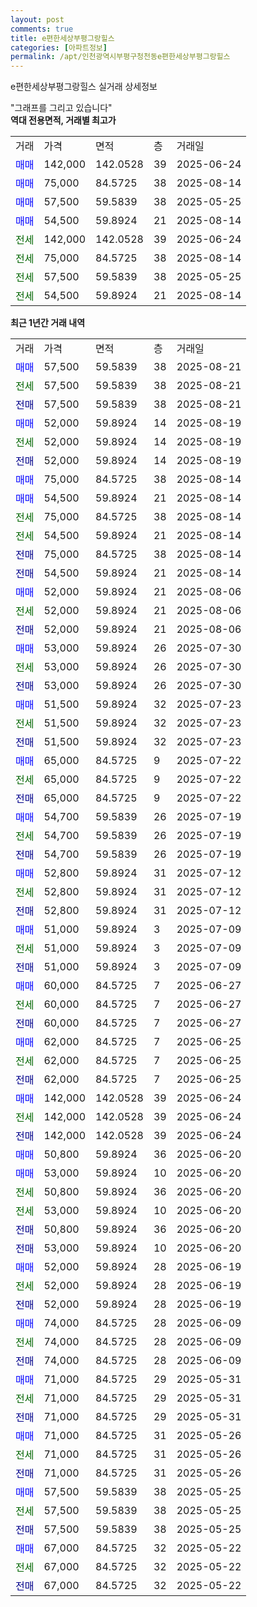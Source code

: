 ```yaml
---
layout: post
comments: true
title: e편한세상부평그랑힐스
categories: [아파트정보]
permalink: /apt/인천광역시부평구청천동e편한세상부평그랑힐스
---
```


e편한세상부평그랑힐스 실거래 상세정보

<script type="text/javascript">
  google.charts.load('current', {'packages':['line', 'corechart']});
  google.charts.setOnLoadCallback(drawChart);

  function drawChart() {
    var data = new google.visualization.DataTable();
    data.addColumn('date', '거래일');
    data.addColumn('number', "매매");
    data.addColumn('number', "전세");
    data.addColumn('number', "전매");

    data.addRows([[new Date(Date.parse("2025-08-21")), 57500, null, null], [new Date(Date.parse("2025-08-21")), null, 57500, null], [new Date(Date.parse("2025-08-21")), null, null, 57500], [new Date(Date.parse("2025-08-19")), 52000, null, null], [new Date(Date.parse("2025-08-19")), null, 52000, null], [new Date(Date.parse("2025-08-19")), null, null, 52000], [new Date(Date.parse("2025-08-14")), 75000, null, null], [new Date(Date.parse("2025-08-14")), 54500, null, null], [new Date(Date.parse("2025-08-14")), null, 75000, null], [new Date(Date.parse("2025-08-14")), null, 54500, null], [new Date(Date.parse("2025-08-14")), null, null, 75000], [new Date(Date.parse("2025-08-14")), null, null, 54500], [new Date(Date.parse("2025-08-06")), 52000, null, null], [new Date(Date.parse("2025-08-06")), null, 52000, null], [new Date(Date.parse("2025-08-06")), null, null, 52000], [new Date(Date.parse("2025-07-30")), 53000, null, null], [new Date(Date.parse("2025-07-30")), null, 53000, null], [new Date(Date.parse("2025-07-30")), null, null, 53000], [new Date(Date.parse("2025-07-23")), 51500, null, null], [new Date(Date.parse("2025-07-23")), null, 51500, null], [new Date(Date.parse("2025-07-23")), null, null, 51500], [new Date(Date.parse("2025-07-22")), 65000, null, null], [new Date(Date.parse("2025-07-22")), null, 65000, null], [new Date(Date.parse("2025-07-22")), null, null, 65000], [new Date(Date.parse("2025-07-19")), 54700, null, null], [new Date(Date.parse("2025-07-19")), null, 54700, null], [new Date(Date.parse("2025-07-19")), null, null, 54700], [new Date(Date.parse("2025-07-12")), 52800, null, null], [new Date(Date.parse("2025-07-12")), null, 52800, null], [new Date(Date.parse("2025-07-12")), null, null, 52800], [new Date(Date.parse("2025-07-09")), 51000, null, null], [new Date(Date.parse("2025-07-09")), null, 51000, null], [new Date(Date.parse("2025-07-09")), null, null, 51000], [new Date(Date.parse("2025-06-27")), 60000, null, null], [new Date(Date.parse("2025-06-27")), null, 60000, null], [new Date(Date.parse("2025-06-27")), null, null, 60000], [new Date(Date.parse("2025-06-25")), 62000, null, null], [new Date(Date.parse("2025-06-25")), null, 62000, null], [new Date(Date.parse("2025-06-25")), null, null, 62000], [new Date(Date.parse("2025-06-24")), 142000, null, null], [new Date(Date.parse("2025-06-24")), null, 142000, null], [new Date(Date.parse("2025-06-24")), null, null, 142000], [new Date(Date.parse("2025-06-20")), 50800, null, null], [new Date(Date.parse("2025-06-20")), 53000, null, null], [new Date(Date.parse("2025-06-20")), null, 50800, null], [new Date(Date.parse("2025-06-20")), null, 53000, null], [new Date(Date.parse("2025-06-20")), null, null, 50800], [new Date(Date.parse("2025-06-20")), null, null, 53000], [new Date(Date.parse("2025-06-19")), 52000, null, null], [new Date(Date.parse("2025-06-19")), null, 52000, null], [new Date(Date.parse("2025-06-19")), null, null, 52000], [new Date(Date.parse("2025-06-09")), 74000, null, null], [new Date(Date.parse("2025-06-09")), null, 74000, null], [new Date(Date.parse("2025-06-09")), null, null, 74000], [new Date(Date.parse("2025-05-31")), 71000, null, null], [new Date(Date.parse("2025-05-31")), null, 71000, null], [new Date(Date.parse("2025-05-31")), null, null, 71000], [new Date(Date.parse("2025-05-26")), 71000, null, null], [new Date(Date.parse("2025-05-26")), null, 71000, null], [new Date(Date.parse("2025-05-26")), null, null, 71000], [new Date(Date.parse("2025-05-25")), 57500, null, null], [new Date(Date.parse("2025-05-25")), null, 57500, null], [new Date(Date.parse("2025-05-25")), null, null, 57500], [new Date(Date.parse("2025-05-22")), 67000, null, null], [new Date(Date.parse("2025-05-22")), null, 67000, null], [new Date(Date.parse("2025-05-22")), null, null, 67000]]);

    var options = {
      hAxis: {
        format: 'yyyy/MM/dd'
      },    
      lineWidth: 0,
      pointsVisible: true,    
      title: '최근 1년간 유형별 실거래가 분포',
      legend: { position: 'bottom' }
    };

    var formatter = new google.visualization.NumberFormat({pattern:'###,###'} );
    formatter.format(data, 1);
    formatter.format(data, 2);
    
    setTimeout(function() {
        var chart = new google.visualization.LineChart(document.getElementById('columnchart_material'));
        chart.draw(data, (options));
        document.getElementById('loading').style.display = 'none';
    }, 200);
  }
</script>


<div id="loading" style="z-index:20; display: block; margin-left: 0px">"그래프를 그리고 있습니다"</div>
<div id="columnchart_material" style="width: 95%; margin-left: 0px; display: block"></div>
<!-- contents start -->
<b>역대 전용면적, 거래별 최고가</b>
<table class="sortable">
    <tr>
      <td>거래</td>
      <td>가격</td>
      <td>면적</td>
      <td>층</td>
      <td>거래일</td>
    </tr>
        <tr>
          <td><a style="color: blue">매매</a></td>
          <td>142,000</td>
          <td>142.0528</td>
          <td>39</td>
          <td>2025-06-24</td>
        </tr>            <tr>
          <td><a style="color: blue">매매</a></td>
          <td>75,000</td>
          <td>84.5725</td>
          <td>38</td>
          <td>2025-08-14</td>
        </tr>            <tr>
          <td><a style="color: blue">매매</a></td>
          <td>57,500</td>
          <td>59.5839</td>
          <td>38</td>
          <td>2025-05-25</td>
        </tr>            <tr>
          <td><a style="color: blue">매매</a></td>
          <td>54,500</td>
          <td>59.8924</td>
          <td>21</td>
          <td>2025-08-14</td>
        </tr>        
        <tr>
              <td><a style="color: darkgreen">전세</a></td>
              <td>142,000</td>
              <td>142.0528</td>
              <td>39</td>
              <td>2025-06-24</td>
            </tr>            <tr>
              <td><a style="color: darkgreen">전세</a></td>
              <td>75,000</td>
              <td>84.5725</td>
              <td>38</td>
              <td>2025-08-14</td>
            </tr>            <tr>
              <td><a style="color: darkgreen">전세</a></td>
              <td>57,500</td>
              <td>59.5839</td>
              <td>38</td>
              <td>2025-05-25</td>
            </tr>            <tr>
              <td><a style="color: darkgreen">전세</a></td>
              <td>54,500</td>
              <td>59.8924</td>
              <td>21</td>
              <td>2025-08-14</td>
            </tr>        
    
</table>

<b>최근 1년간 거래 내역</b>

<table class="sortable">
    <tr>
      <td>거래</td>
      <td>가격</td>
      <td>면적</td>
      <td>층</td>
      <td>거래일</td>
    </tr>
    <tr>
      <td><a style="color: blue">매매</a></td>
      <td>57,500</td>
      <td>59.5839</td>
      <td>38</td>
      <td>2025-08-21</td>
    </tr>          <tr>
      <td><a style="color: darkgreen">전세</a></td>
      <td>57,500</td>
      <td>59.5839</td>
      <td>38</td>
      <td>2025-08-21</td>
    </tr>          <tr>
      <td><a style="color: darkblue">전매</a></td>
      <td>57,500</td>
      <td>59.5839</td>
      <td>38</td>
      <td>2025-08-21</td>
    </tr>          <tr>
      <td><a style="color: blue">매매</a></td>
      <td>52,000</td>
      <td>59.8924</td>
      <td>14</td>
      <td>2025-08-19</td>
    </tr>          <tr>
      <td><a style="color: darkgreen">전세</a></td>
      <td>52,000</td>
      <td>59.8924</td>
      <td>14</td>
      <td>2025-08-19</td>
    </tr>          <tr>
      <td><a style="color: darkblue">전매</a></td>
      <td>52,000</td>
      <td>59.8924</td>
      <td>14</td>
      <td>2025-08-19</td>
    </tr>          <tr>
      <td><a style="color: blue">매매</a></td>
      <td>75,000</td>
      <td>84.5725</td>
      <td>38</td>
      <td>2025-08-14</td>
    </tr>          <tr>
      <td><a style="color: blue">매매</a></td>
      <td>54,500</td>
      <td>59.8924</td>
      <td>21</td>
      <td>2025-08-14</td>
    </tr>          <tr>
      <td><a style="color: darkgreen">전세</a></td>
      <td>75,000</td>
      <td>84.5725</td>
      <td>38</td>
      <td>2025-08-14</td>
    </tr>          <tr>
      <td><a style="color: darkgreen">전세</a></td>
      <td>54,500</td>
      <td>59.8924</td>
      <td>21</td>
      <td>2025-08-14</td>
    </tr>          <tr>
      <td><a style="color: darkblue">전매</a></td>
      <td>75,000</td>
      <td>84.5725</td>
      <td>38</td>
      <td>2025-08-14</td>
    </tr>          <tr>
      <td><a style="color: darkblue">전매</a></td>
      <td>54,500</td>
      <td>59.8924</td>
      <td>21</td>
      <td>2025-08-14</td>
    </tr>          <tr>
      <td><a style="color: blue">매매</a></td>
      <td>52,000</td>
      <td>59.8924</td>
      <td>21</td>
      <td>2025-08-06</td>
    </tr>          <tr>
      <td><a style="color: darkgreen">전세</a></td>
      <td>52,000</td>
      <td>59.8924</td>
      <td>21</td>
      <td>2025-08-06</td>
    </tr>          <tr>
      <td><a style="color: darkblue">전매</a></td>
      <td>52,000</td>
      <td>59.8924</td>
      <td>21</td>
      <td>2025-08-06</td>
    </tr>          <tr>
      <td><a style="color: blue">매매</a></td>
      <td>53,000</td>
      <td>59.8924</td>
      <td>26</td>
      <td>2025-07-30</td>
    </tr>          <tr>
      <td><a style="color: darkgreen">전세</a></td>
      <td>53,000</td>
      <td>59.8924</td>
      <td>26</td>
      <td>2025-07-30</td>
    </tr>          <tr>
      <td><a style="color: darkblue">전매</a></td>
      <td>53,000</td>
      <td>59.8924</td>
      <td>26</td>
      <td>2025-07-30</td>
    </tr>          <tr>
      <td><a style="color: blue">매매</a></td>
      <td>51,500</td>
      <td>59.8924</td>
      <td>32</td>
      <td>2025-07-23</td>
    </tr>          <tr>
      <td><a style="color: darkgreen">전세</a></td>
      <td>51,500</td>
      <td>59.8924</td>
      <td>32</td>
      <td>2025-07-23</td>
    </tr>          <tr>
      <td><a style="color: darkblue">전매</a></td>
      <td>51,500</td>
      <td>59.8924</td>
      <td>32</td>
      <td>2025-07-23</td>
    </tr>          <tr>
      <td><a style="color: blue">매매</a></td>
      <td>65,000</td>
      <td>84.5725</td>
      <td>9</td>
      <td>2025-07-22</td>
    </tr>          <tr>
      <td><a style="color: darkgreen">전세</a></td>
      <td>65,000</td>
      <td>84.5725</td>
      <td>9</td>
      <td>2025-07-22</td>
    </tr>          <tr>
      <td><a style="color: darkblue">전매</a></td>
      <td>65,000</td>
      <td>84.5725</td>
      <td>9</td>
      <td>2025-07-22</td>
    </tr>          <tr>
      <td><a style="color: blue">매매</a></td>
      <td>54,700</td>
      <td>59.5839</td>
      <td>26</td>
      <td>2025-07-19</td>
    </tr>          <tr>
      <td><a style="color: darkgreen">전세</a></td>
      <td>54,700</td>
      <td>59.5839</td>
      <td>26</td>
      <td>2025-07-19</td>
    </tr>          <tr>
      <td><a style="color: darkblue">전매</a></td>
      <td>54,700</td>
      <td>59.5839</td>
      <td>26</td>
      <td>2025-07-19</td>
    </tr>          <tr>
      <td><a style="color: blue">매매</a></td>
      <td>52,800</td>
      <td>59.8924</td>
      <td>31</td>
      <td>2025-07-12</td>
    </tr>          <tr>
      <td><a style="color: darkgreen">전세</a></td>
      <td>52,800</td>
      <td>59.8924</td>
      <td>31</td>
      <td>2025-07-12</td>
    </tr>          <tr>
      <td><a style="color: darkblue">전매</a></td>
      <td>52,800</td>
      <td>59.8924</td>
      <td>31</td>
      <td>2025-07-12</td>
    </tr>          <tr>
      <td><a style="color: blue">매매</a></td>
      <td>51,000</td>
      <td>59.8924</td>
      <td>3</td>
      <td>2025-07-09</td>
    </tr>          <tr>
      <td><a style="color: darkgreen">전세</a></td>
      <td>51,000</td>
      <td>59.8924</td>
      <td>3</td>
      <td>2025-07-09</td>
    </tr>          <tr>
      <td><a style="color: darkblue">전매</a></td>
      <td>51,000</td>
      <td>59.8924</td>
      <td>3</td>
      <td>2025-07-09</td>
    </tr>          <tr>
      <td><a style="color: blue">매매</a></td>
      <td>60,000</td>
      <td>84.5725</td>
      <td>7</td>
      <td>2025-06-27</td>
    </tr>          <tr>
      <td><a style="color: darkgreen">전세</a></td>
      <td>60,000</td>
      <td>84.5725</td>
      <td>7</td>
      <td>2025-06-27</td>
    </tr>          <tr>
      <td><a style="color: darkblue">전매</a></td>
      <td>60,000</td>
      <td>84.5725</td>
      <td>7</td>
      <td>2025-06-27</td>
    </tr>          <tr>
      <td><a style="color: blue">매매</a></td>
      <td>62,000</td>
      <td>84.5725</td>
      <td>7</td>
      <td>2025-06-25</td>
    </tr>          <tr>
      <td><a style="color: darkgreen">전세</a></td>
      <td>62,000</td>
      <td>84.5725</td>
      <td>7</td>
      <td>2025-06-25</td>
    </tr>          <tr>
      <td><a style="color: darkblue">전매</a></td>
      <td>62,000</td>
      <td>84.5725</td>
      <td>7</td>
      <td>2025-06-25</td>
    </tr>          <tr>
      <td><a style="color: blue">매매</a></td>
      <td>142,000</td>
      <td>142.0528</td>
      <td>39</td>
      <td>2025-06-24</td>
    </tr>          <tr>
      <td><a style="color: darkgreen">전세</a></td>
      <td>142,000</td>
      <td>142.0528</td>
      <td>39</td>
      <td>2025-06-24</td>
    </tr>          <tr>
      <td><a style="color: darkblue">전매</a></td>
      <td>142,000</td>
      <td>142.0528</td>
      <td>39</td>
      <td>2025-06-24</td>
    </tr>          <tr>
      <td><a style="color: blue">매매</a></td>
      <td>50,800</td>
      <td>59.8924</td>
      <td>36</td>
      <td>2025-06-20</td>
    </tr>          <tr>
      <td><a style="color: blue">매매</a></td>
      <td>53,000</td>
      <td>59.8924</td>
      <td>10</td>
      <td>2025-06-20</td>
    </tr>          <tr>
      <td><a style="color: darkgreen">전세</a></td>
      <td>50,800</td>
      <td>59.8924</td>
      <td>36</td>
      <td>2025-06-20</td>
    </tr>          <tr>
      <td><a style="color: darkgreen">전세</a></td>
      <td>53,000</td>
      <td>59.8924</td>
      <td>10</td>
      <td>2025-06-20</td>
    </tr>          <tr>
      <td><a style="color: darkblue">전매</a></td>
      <td>50,800</td>
      <td>59.8924</td>
      <td>36</td>
      <td>2025-06-20</td>
    </tr>          <tr>
      <td><a style="color: darkblue">전매</a></td>
      <td>53,000</td>
      <td>59.8924</td>
      <td>10</td>
      <td>2025-06-20</td>
    </tr>          <tr>
      <td><a style="color: blue">매매</a></td>
      <td>52,000</td>
      <td>59.8924</td>
      <td>28</td>
      <td>2025-06-19</td>
    </tr>          <tr>
      <td><a style="color: darkgreen">전세</a></td>
      <td>52,000</td>
      <td>59.8924</td>
      <td>28</td>
      <td>2025-06-19</td>
    </tr>          <tr>
      <td><a style="color: darkblue">전매</a></td>
      <td>52,000</td>
      <td>59.8924</td>
      <td>28</td>
      <td>2025-06-19</td>
    </tr>          <tr>
      <td><a style="color: blue">매매</a></td>
      <td>74,000</td>
      <td>84.5725</td>
      <td>28</td>
      <td>2025-06-09</td>
    </tr>          <tr>
      <td><a style="color: darkgreen">전세</a></td>
      <td>74,000</td>
      <td>84.5725</td>
      <td>28</td>
      <td>2025-06-09</td>
    </tr>          <tr>
      <td><a style="color: darkblue">전매</a></td>
      <td>74,000</td>
      <td>84.5725</td>
      <td>28</td>
      <td>2025-06-09</td>
    </tr>          <tr>
      <td><a style="color: blue">매매</a></td>
      <td>71,000</td>
      <td>84.5725</td>
      <td>29</td>
      <td>2025-05-31</td>
    </tr>          <tr>
      <td><a style="color: darkgreen">전세</a></td>
      <td>71,000</td>
      <td>84.5725</td>
      <td>29</td>
      <td>2025-05-31</td>
    </tr>          <tr>
      <td><a style="color: darkblue">전매</a></td>
      <td>71,000</td>
      <td>84.5725</td>
      <td>29</td>
      <td>2025-05-31</td>
    </tr>          <tr>
      <td><a style="color: blue">매매</a></td>
      <td>71,000</td>
      <td>84.5725</td>
      <td>31</td>
      <td>2025-05-26</td>
    </tr>          <tr>
      <td><a style="color: darkgreen">전세</a></td>
      <td>71,000</td>
      <td>84.5725</td>
      <td>31</td>
      <td>2025-05-26</td>
    </tr>          <tr>
      <td><a style="color: darkblue">전매</a></td>
      <td>71,000</td>
      <td>84.5725</td>
      <td>31</td>
      <td>2025-05-26</td>
    </tr>          <tr>
      <td><a style="color: blue">매매</a></td>
      <td>57,500</td>
      <td>59.5839</td>
      <td>38</td>
      <td>2025-05-25</td>
    </tr>          <tr>
      <td><a style="color: darkgreen">전세</a></td>
      <td>57,500</td>
      <td>59.5839</td>
      <td>38</td>
      <td>2025-05-25</td>
    </tr>          <tr>
      <td><a style="color: darkblue">전매</a></td>
      <td>57,500</td>
      <td>59.5839</td>
      <td>38</td>
      <td>2025-05-25</td>
    </tr>          <tr>
      <td><a style="color: blue">매매</a></td>
      <td>67,000</td>
      <td>84.5725</td>
      <td>32</td>
      <td>2025-05-22</td>
    </tr>          <tr>
      <td><a style="color: darkgreen">전세</a></td>
      <td>67,000</td>
      <td>84.5725</td>
      <td>32</td>
      <td>2025-05-22</td>
    </tr>          <tr>
      <td><a style="color: darkblue">전매</a></td>
      <td>67,000</td>
      <td>84.5725</td>
      <td>32</td>
      <td>2025-05-22</td>
    </tr>      </table>
<!-- contents end -->    

